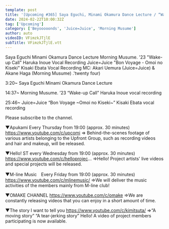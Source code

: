 ```yaml
---
template: post
title: '[Upcoming #365] Saya Eguchi, Minami Okamura Dance Lecture / “Wake-up Call” Haruka Inoue Recording / “Bon Voyage ~Trajectory of Thoughts~” Kisaki Ebata Recording / MC: Akari Uemura, Akane Haga'
date: 2024-02-22T10:00:32Z
tag: ['Upcoming']
category: ['Beyooooonds', 'Juice=Juice', 'Morning Musume']
author: auto 
videoID: VFimzkJTjlE
subTitle: VFimzkJTjlE.vtt
---
```

Saya Eguchi Minami Okamura Dance Lecture Morning Musume. '23 "Wake-up Call" Haruka Inoue Vocal Recording Juice=Juice "Bon Voyage - Omoi no Kiseki" Kisaki Ebata Vocal Recording MC: Akari Uemura (Juice=Juice) & Akane Haga (Morning Musume) .'twenty four)

3:20~ Saya Eguchi Minami Okamura Dance Lecture

14:37~ Morning Musume. ’23 “Wake-up Call” Haruka Inoue vocal recording

25:46~ Juice=Juice “Bon Voyage ~Omoi no Kiseki~” Kisaki Ebata vocal recording

Please subscribe to the channel.

▼Apukami Every Thursday from 19:00 (approx. 30 minutes)
https://www.youtube.com/c/upcomi
⇒ Behind-the-scenes footage of various artists belonging to the Upfront Group, such as recording videos and hair and makeup, will be released.

▼Hello! ST every Wednesday from 19:00 (approx. 30 minutes)
https://www.youtube.com/c/helloprojec...
⇒Hello! Project artists' live videos and special projects will be released.

▼M-line Music　Every Friday from 19:00 (approx. 30 minutes)
https://www.youtube.com/c/mlinemusic/
⇒We will deliver the music activities of the members mainly from M-line club!

▼OMAKE CHANNEL
https://www.youtube.com/c/omake
⇒We are constantly releasing videos that you can enjoy in a short amount of time.

▼The story I want to tell you
https://www.youtube.com/c/kimitsuta/
⇒“A moving story” “A tear-jerking story” Hello! A video of project members participating is now available.